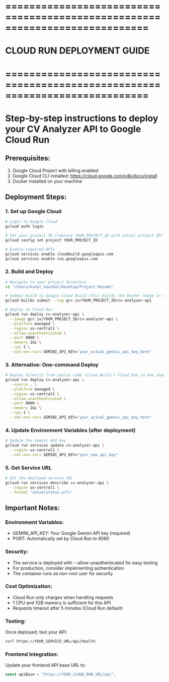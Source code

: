 # ============================================================================

# CLOUD RUN DEPLOYMENT GUIDE

# ============================================================================

# Step-by-step instructions to deploy your CV Analyzer API to Google Cloud Run

## Prerequisites:

1. Google Cloud Project with billing enabled
2. Google Cloud CLI installed: https://cloud.google.com/sdk/docs/install
3. Docker installed on your machine

## Deployment Steps:

### 1. Set up Google Cloud

```bash
# Login to Google Cloud
gcloud auth login

# Set your project ID (replace YOUR_PROJECT_ID with actual project ID)
gcloud config set project YOUR_PROJECT_ID

# Enable required APIs
gcloud services enable cloudbuild.googleapis.com
gcloud services enable run.googleapis.com
```

### 2. Build and Deploy

```bash
# Navigate to your project directory
cd "/Users/kunal_kaushal/Desktop/Project Resume"

# Submit build to Google Cloud Build (this builds the Docker image in the cloud)
gcloud builds submit --tag gcr.io/YOUR_PROJECT_ID/cv-analyzer-api

# Deploy to Cloud Run
gcloud run deploy cv-analyzer-api \
  --image gcr.io/YOUR_PROJECT_ID/cv-analyzer-api \
  --platform managed \
  --region us-central1 \
  --allow-unauthenticated \
  --port 8080 \
  --memory 1Gi \
  --cpu 1 \
  --set-env-vars GEMINI_API_KEY="your_actual_gemini_api_key_here"
```

### 3. Alternative: One-command Deploy

```bash
# Deploy directly from source code (Cloud Build + Cloud Run in one step)
gcloud run deploy cv-analyzer-api \
  --source . \
  --platform managed \
  --region us-central1 \
  --allow-unauthenticated \
  --port 8080 \
  --memory 1Gi \
  --cpu 1 \
  --set-env-vars GEMINI_API_KEY="your_actual_gemini_api_key_here"
```

### 4. Update Environment Variables (after deployment)

```bash
# Update the Gemini API key
gcloud run services update cv-analyzer-api \
  --region us-central1 \
  --set-env-vars GEMINI_API_KEY="your_new_api_key"
```

### 5. Get Service URL

```bash
# Get the deployed service URL
gcloud run services describe cv-analyzer-api \
  --region us-central1 \
  --format "value(status.url)"
```

## Important Notes:

### Environment Variables:

- GEMINI_API_KEY: Your Google Gemini API key (required)
- PORT: Automatically set by Cloud Run to 8080

### Security:

- The service is deployed with --allow-unauthenticated for easy testing
- For production, consider implementing authentication
- The container runs as non-root user for security

### Cost Optimization:

- Cloud Run only charges when handling requests
- 1 CPU and 1GB memory is sufficient for this API
- Requests timeout after 5 minutes (Cloud Run default)

### Testing:

Once deployed, test your API:

```bash
curl https://YOUR_SERVICE_URL/api/health
```

### Frontend Integration:

Update your frontend API base URL to:

```javascript
const apiBase = "https://YOUR_CLOUD_RUN_URL/api";
```
